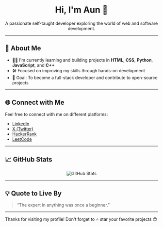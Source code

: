 <h1 align="center">Hi, I'm Aun 👋</h1>
<p align="center">
  A passionate self-taught developer exploring the world of web and software development.
</p>

---

## 🧠 About Me

- 👨‍💻 I'm currently learning and building projects in **HTML**, **CSS**, **Python**, **JavaScript**, and **C++**
- 🛠️ Focused on improving my skills through hands-on development
- 🎯 Goal: To become a full-stack developer and contribute to open-source projects

---

## 🌐 Connect with Me

Feel free to connect with me on different platforms:

- [LinkedIn](https://www.linkedin.com/in/aun-zaidi-0624b71b6/)
- [X (Twitter)](https://x.com/AunZeee)
- [HackerRank](https://www.hackerrank.com/profile/aunzaidi548)
- [LeetCode](https://leetcode.com/u/AunZaidii/)

---

## 📈 GitHub Stats

<p align="center">
  <img src="https://github-readme-stats.vercel.app/api?username=AunZaidii&show_icons=true&theme=github_dark&hide_border=true" alt="GitHub Stats" />
</p>

---

## 💡 Quote to Live By

> “The expert in anything was once a beginner.”

---

Thanks for visiting my profile! Don't forget to ⭐ star your favorite projects 😊

